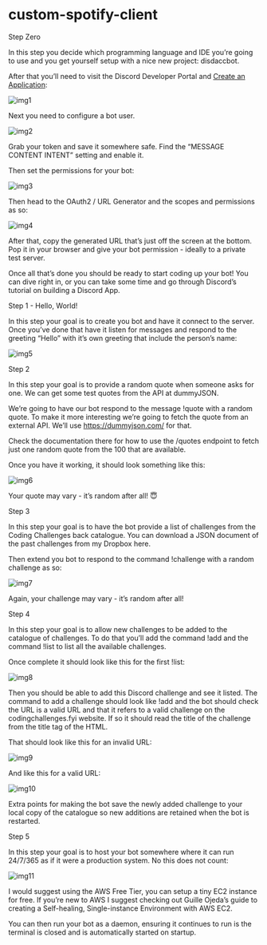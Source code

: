 # custom-spotify-client

Step Zero

In this step you decide which programming language and IDE you’re going to use and you get yourself setup with a nice new project: disdaccbot.

After that you’ll need to visit the Discord Developer Portal and [Create an Application](https://discord.com/developers/applications?new_application=true):

![img1](https://substackcdn.com/image/fetch/w_1456,c_limit,f_webp,q_auto:good,fl_progressive:steep/https%3A%2F%2Fsubstack-post-media.s3.amazonaws.com%2Fpublic%2Fimages%2F1ba3caa6-18c1-47a0-92c8-9f0baf132621_469x392.png)

Next you need to configure a bot user.

![img2](https://substackcdn.com/image/fetch/w_1456,c_limit,f_webp,q_auto:good,fl_progressive:steep/https%3A%2F%2Fsubstack-post-media.s3.amazonaws.com%2Fpublic%2Fimages%2F847a29aa-cd23-45c3-bb68-b5e4addf05d5_762x558.png)

Grab your token and save it somewhere safe. Find the “MESSAGE CONTENT INTENT” setting and enable it.

Then set the permissions for your bot:

![img3](https://substackcdn.com/image/fetch/w_1456,c_limit,f_webp,q_auto:good,fl_progressive:steep/https%3A%2F%2Fsubstack-post-media.s3.amazonaws.com%2Fpublic%2Fimages%2Fae7831f7-da37-42ad-b138-10ecb4bb07f5_876x832.png)

Then head to the OAuth2 / URL Generator and the scopes and permissions as so:

![img4](https://substackcdn.com/image/fetch/w_1456,c_limit,f_webp,q_auto:good,fl_progressive:steep/https%3A%2F%2Fsubstack-post-media.s3.amazonaws.com%2Fpublic%2Fimages%2Fb528c8da-1686-4fb7-a3f5-ad7c67cb978e_1271x1295.png)

After that, copy the generated URL that’s just off the screen at the bottom. Pop it in your browser and give your bot permission - ideally to a private test server.

Once all that’s done you should be ready to start coding up your bot! You can dive right in, or you can take some time and go through Discord’s tutorial on building a Discord App.

Step 1 - Hello, World!

In this step your goal is to create you bot and have it connect to the server. Once you’ve done that have it listen for messages and respond to the greeting “Hello” with it’s own greeting that include the person’s name:

![img5](https://substackcdn.com/image/fetch/w_1456,c_limit,f_webp,q_auto:good,fl_progressive:steep/https%3A%2F%2Fsubstack-post-media.s3.amazonaws.com%2Fpublic%2Fimages%2F292f9d74-c95f-4887-ac53-5c1e16a9f5cb_457x147.png)

Step 2

In this step your goal is to provide a random quote when someone asks for one. We can get some test quotes from the API at dummyJSON.

We’re going to have our bot respond to the message !quote with a random quote. To make it more interesting we’re going to fetch the quote from an external API. We’ll use https://dummyjson.com/ for that.

Check the documentation there for how to use the /quotes endpoint to fetch just one random quote from the 100 that are available.

Once you have it working, it should look something like this:

![img6](https://substackcdn.com/image/fetch/w_1456,c_limit,f_webp,q_auto:good,fl_progressive:steep/https%3A%2F%2Fsubstack-post-media.s3.amazonaws.com%2Fpublic%2Fimages%2F93911c20-a389-4bad-a388-76111cdb45bd_644x135.png)

Your quote may vary - it’s random after all! 😇

Step 3

In this step your goal is to have the bot provide a list of challenges from the Coding Challenges back catalogue. You can download a JSON document of the past challenges from my Dropbox here.

Then extend you bot to respond to the command !challenge with a random challenge as so:

![img7](https://substackcdn.com/image/fetch/w_1456,c_limit,f_webp,q_auto:good,fl_progressive:steep/https%3A%2F%2Fsubstack-post-media.s3.amazonaws.com%2Fpublic%2Fimages%2F76dc6a41-8276-42f8-adb2-4cb96604b229_715x220.png)

Again, your challenge may vary - it’s random after all!

Step 4

In this step your goal is to allow new challenges to be added to the catalogue of challenges. To do that you’ll add the command !add <challenge> and the command !list to list all the available challenges.

Once complete it should look like this for the first !list:

![img8](https://substackcdn.com/image/fetch/w_1456,c_limit,f_webp,q_auto:good,fl_progressive:steep/https%3A%2F%2Fsubstack-post-media.s3.amazonaws.com%2Fpublic%2Fimages%2Fc20f7785-b5f2-48c7-b6bb-7ed4f59256b6_835x495.png)

Then you should be able to add this Discord challenge and see it listed. The command to add a challenge should look like !add <challenge URL> and the bot should check the URL is a valid URL and that it refers to a valid challenge on the codingchallenges.fyi website. If so it should read the title of the challenge from the title tag of the HTML.

That should look like this for an invalid URL:

![img9](https://substackcdn.com/image/fetch/w_1456,c_limit,f_webp,q_auto:good,fl_progressive:steep/https%3A%2F%2Fsubstack-post-media.s3.amazonaws.com%2Fpublic%2Fimages%2F81736698-f61a-4900-99e2-77b2565cac59_610x130.png)

And like this for a valid URL:

![img10](https://substackcdn.com/image/fetch/w_1456,c_limit,f_webp,q_auto:good,fl_progressive:steep/https%3A%2F%2Fsubstack-post-media.s3.amazonaws.com%2Fpublic%2Fimages%2F7449f091-2078-4033-baf9-64b7a370adf7_748x140.png)

Extra points for making the bot save the newly added challenge to your local copy of the catalogue so new additions are retained when the bot is restarted.

Step 5

In this step your goal is to host your bot somewhere where it can run 24/7/365 as if it were a production system. No this does not count:

![img11](https://substackcdn.com/image/fetch/w_1456,c_limit,f_webp,q_auto:good,fl_progressive:steep/https%3A%2F%2Fsubstack-post-media.s3.amazonaws.com%2Fpublic%2Fimages%2Fef63ccb5-ee18-4183-86f3-e403f579d4b9_640x471.png)

I would suggest using the AWS Free Tier, you can setup a tiny EC2 instance for free. If you’re new to AWS I suggest checking out Guille Ojeda’s guide to creating a Self-healing, Single-instance Environment with AWS EC2.

You can then run your bot as a daemon, ensuring it continues to run is the terminal is closed and is automatically started on startup.
